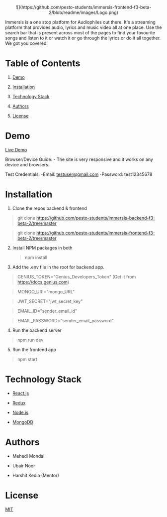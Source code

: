 <p align="center">
    ![](https://github.com/pesto-students/immersis-frontend-f3-beta-2/blob/readme/images/Logo.png)
</p>

Immersis is a one stop platform for Audiophiles out there. It's a streaming platform that provides audio, lyrics and music video all at one place. Use the search bar that is present across most of the pages to find your favourite songs and listen to it or watch it or go through the lyrics or do it all together. We got you covered.

# **Table of Contents**

1.  [Demo](#demo)

2.  [Installation](#installation)

3.  [Technology Stack](#technology-stack)

4.  [Authors](#authors)

5.  [License](#license)

# **Demo**

[Live Demo](https://immersis.netlify.app/)

Browser/Device Guide: - The site is very responsive and it works on any device and browsers.

Test Credentials:
-Email: testuser@gmail.com
-Password: test12345678

# **Installation**

1.  Clone the repos backend & frontend

> git clone https://github.com/pesto-students/immersis-backend-f3-beta-2/tree/master

> git clone https://github.com/pesto-students/immersis-frontend-f3-beta-2/tree/master

2.  Install NPM packages in both

    > npm install

3.  Add the .env file in the root for backend app.

> GENIUS_TOKEN="Genius_Developers_Token" (Get it from https://docs.genius.com)

> MONGO_URI="mongo_URL"

> JWT_SECRET="jwt_secret_key"

> EMAIL_ID="sender_email_id"

> EMAIL_PASSWORD="sender_email_password"

4.  Run the backend server

> npm run dev

5.  Run the frontend app

> npm start

# **Technology Stack**

-   [React.js](https://reactjs.org/)

-   [Redux](https://redux.js.org/)

-   [Node.js](https://nodejs.org/en/)

-   [MongoDB](https://www.mongodb.com/)

# **Authors**

-   Mehedi Mondal

-   Ubair Noor

-   Harshit Kedia (Mentor)

# **License**

[MIT](https://opensource.org/licenses/MIT)
